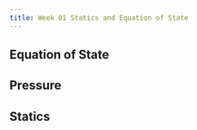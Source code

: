 ```yaml
---
title: Week 01 Statics and Equation of State
---
```


## Equation of State

## Pressure

## Statics
